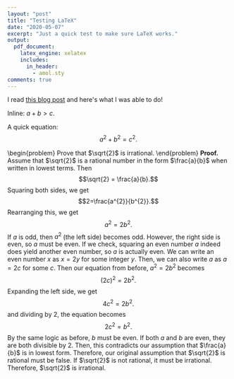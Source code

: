 ```yaml
---
layout: "post"
title: "Testing LaTeX"
date: "2020-05-07"
excerpt: "Just a quick test to make sure LaTeX works."
output:
  pdf_document:
    latex_engine: xelatex
    includes:
      in_header:
        - amol.sty
comments: true
---
```

I read [this blog post](http://flennerhag.com/2017-01-14-latex/) and here's what I was able to do!

Inline: $a+b>c$.

A quick equation:
$$a^2 + b^2 = c^2.$$

\begin{problem}
  Prove that $\sqrt{2}$ is irrational.
\end{problem}
$\textbf{Proof.}$ Assume that $\sqrt{2}$ is a rational number in the form $\frac{a}{b}$ when written in lowest terms. Then
$$\sqrt{2} = \frac{a}{b}.$$
Squaring both sides, we get
$$2=\frac{a^{2}}{b^{2}}.$$ Rearranging this, we get
$$a^{2}=2b^{2}.$$
If $a$ is odd, then $a^{2}$ (the left side) becomes odd. However, the right side is even, so $a$ must be even. If we check, squaring an even number $a$ indeed does yield another even number, so $a$ is actually even. We can write an even number $x$ as $x = 2y$ for some integer $y$. Then, we can also write $a$ as $a = 2c$ for some $c$. Then our equation from before, $a^{2} = 2b^{2}$ becomes
$$(2c)^{2} = 2b^{2}.$$
Expanding the left side, we get
$$4c^{2} = 2b^{2}.$$
and dividing by 2, the equation becomes
$$2c^{2} = b^{2}.$$
By the same logic as before, $b$ must be even. If both $a$ and $b$ are even, they are both divisible by 2. Then, this contradicts our assumption that $\frac{a}{b}$ is in lowest form. Therefore, our original assumption that $\sqrt{2}$ is rational must be false. If $\sqrt{2}$ is not rational, it must be irrational. Therefore, $\sqrt{2}$ is irrational.

